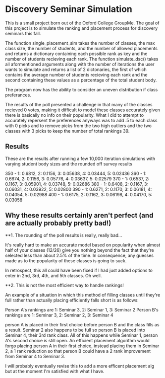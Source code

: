 # Discovery Seminar Simulation

This is a small project born out of the Oxford College GroupMe. The goal of this project is to simulate the ranking and placement process for discovery seminars this fall. 

The function single_placement_sim takes the number of classes, the max class size, the number of students, and the number of allowed placements and returns a dictionary containing each possible rank as key and the number of students recieving each rank. The function simulate_dsc() takes all aformentioned arguments along with the number of iterations the user wants to simulate and returns a list of 2 dictonaries, the first of which contains the average number of students recieving each rank and the second containing these values as a percentage of the total student body.

The program now has the ability to consider an uneven distribution if class preferances. 

The results of the poll presented a challenge in that many of the classes recieved 0 votes, making it difficult to model these classes accurately given there is basically no info on their popularity. What I did to attempt to accurately repersent the preferences anyways was to add .5 to each class with 0 picks and to remove picks from the two high outliers and the two classes with 3 picks to keep the number of total rankings 39.

## Results

These are the results after running a few 10,000 iteration simulations with varying student body sizes and the rounded off survey results

350 - 1: 0.6812, 2: 0.1156, 3: 0.05638, 4: 0.03444, 5: 0.02436
360 - 1: 0.6674, 2: 0.1156, 3: 0.05776, 4: 0.03637, 5: 0.02579
370 - 1: 0.6537, 2: 0.1167, 3: 0.05901, 4: 0.03748, 5: 0.02686
380 - 1: 0.6408, 2: 0.1167, 3: 0.06031, 4: 0.03922, 5: 0.02800
390 - 1: 0.6271, 2: 0.1170, 3: 0.06181, 4: 0.04054, 5: 0.02988
400 - 1: 0.6175, 2: 0.1162, 3: 0.06198, 4: 0.04170, 5: 0.03058

## Why these results certainly aren't perfect (and are actually probably pretty bad!)

**1. The rounding of the poll results is really, really bad...

It's really hard to make an accurate model based on popularity when almost half of your classes (12/26) give you nothing beyond the fact that they're selected less than about 2.5% of the time. In consequence, any guesses made as to the popularity of these classes is going to suck.

In retrospect, this all could have been fixed if I had just added options to enter in 2nd, 3rd, 4th, and 5th classes. Oh well.

**2. This is not the most efficient way to handle rankings!

An example of a situation in which this method of filling classes until they're full rather than actually placing efficiently falls short is as follows:

Person A's rankings are 1: Seminar 3, 2: Seminar 1, 3: Seminar 2
Person B's rankings are 1: Seminar 3, 2: Seminar 2, 3: Seminar 4

person A is placed in their first choice before person B and the class fills as a result. Seminar 2 also happens to be full so person B is placed into Seminar 4, their 3rd rank class. All of this happens while Seminar 1, person A's second choice is still open. An efficient placement algorithm would forgo placing person A in their first choice, instead placing them in Seminar 2, a 1 rank reduction so that person B could have a 2 rank improvement from Seminar 4 to Seminar 3.

I will probably eventually revise this to add a more efficent placement alg but at the moment I'm satisfied with what I have.
